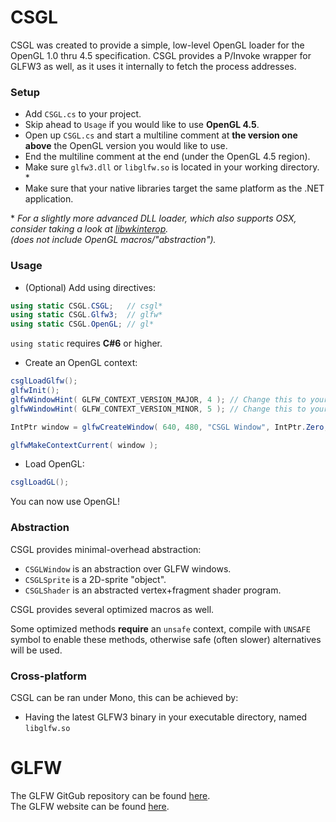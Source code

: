 # CSGL
CSGL was created to provide a simple, low-level OpenGL loader for the OpenGL 1.0 thru 4.5 specification.
CSGL provides a P/Invoke wrapper for GLFW3 as well, as it uses it internally to fetch the process addresses.  

### Setup
 - Add `CSGL.cs` to your project.
 - Skip ahead to `Usage` if you would like to use **OpenGL 4.5**.
 - Open up `CSGL.cs` and start a multiline comment at **the version one above** the OpenGL version you would like to use.
 - End the multiline comment at the end (under the OpenGL 4.5 region).
 - Make sure `glfw3.dll` or `libglfw.so` is located in your working directory. \*
 - Make sure that your native libraries target the same platform as the .NET application.
 
 \* *For a slightly more advanced DLL loader, which also supports OSX, consider taking a look at [libwkinterop](https://github.com/ThatOneCheetah/libwkinterop/).*  
 *(does not include OpenGL macros/"abstraction").*
  
### Usage
 - (Optional) Add using directives:
```csharp
using static CSGL.CSGL;   // csgl*
using static CSGL.Glfw3;  // glfw*
using static CSGL.OpenGL; // gl*
```  
`using static` requires **C#6** or higher.
 - Create an OpenGL context:
```csharp
csglLoadGlfw();
glfwInit();
glfwWindowHint( GLFW_CONTEXT_VERSION_MAJOR, 4 ); // Change this to your targeted major version
glfwWindowHint( GLFW_CONTEXT_VERSION_MINOR, 5 ); // Change this to your targeted minor version

IntPtr window = glfwCreateWindow( 640, 480, "CSGL Window", IntPtr.Zero, IntPtr.Zero );

glfwMakeContextCurrent( window );
```  
  - Load OpenGL:  
```csharp
csglLoadGL();
```
You can now use OpenGL!

### Abstraction
CSGL provides minimal-overhead abstraction:
- `CSGLWindow` is an abstraction over GLFW windows.
- `CSGLSprite` is a 2D-sprite "object".
- `CSGLShader` is an abstracted vertex+fragment shader program.

CSGL provides several optimized macros as well.  
  
Some optimized methods **require** an `unsafe` context, compile with `UNSAFE` symbol to enable these methods, otherwise safe (often slower) alternatives will be used.

### Cross-platform
CSGL can be ran under Mono, this can be achieved by:
 - Having the latest GLFW3 binary in your executable directory, named `libglfw.so`

# GLFW
The GLFW GitGub repository can be found [here](https://github.com/glfw/glfw).  
The GLFW website can be found [here](http://www.glfw.org/).
